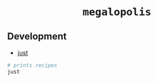 <h1 align="center"><code>megalopolis</code></h1>

## Development

* [just](https://github.com/casey/just)

```bash
# prints recipes
just
```

